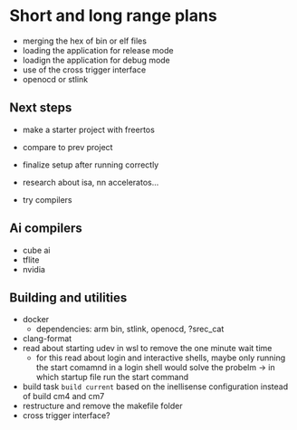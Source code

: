 # Short and long range plans

* merging the hex of bin or elf files
* loading the application for release mode
* loadign the application for debug mode
* use of the cross trigger interface
* openocd or stlink

## Next steps

* make a starter project with freertos
* compare to prev project
* finalize setup after running correctly

* research about isa, nn acceleratos...
* try compilers

## Ai compilers

* cube ai
* tflite
* nvidia

## Building and utilities

* docker
    * dependencies: arm bin, stlink, openocd, ?srec_cat
* clang-format
* read about starting udev in wsl to remove the one minute wait time
    * for this read about login and interactive shells, maybe only running the start comamnd in a login shell would solve the probelm -> in which startup file run the start command
* build task `build current` based on the inellisense configuration instead of build cm4 and cm7
* restructure and remove the makefile folder
* cross trigger interface?
